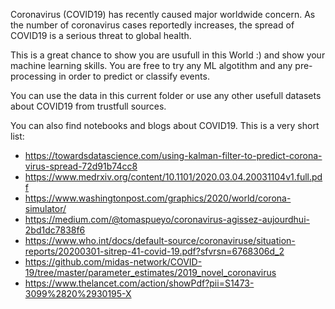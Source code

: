 Coronavirus (COVID19) has recently caused major worldwide concern.
As the number of coronavirus cases reportedly increases, the spread of COVID19 is a serious threat to global health. 

This is a great chance to show you are usufull in this World :) and show your machine learning skills. You are free to try any ML algotithm and any pre-processing in order to predict or classify events.

You can use the data in this current folder or use any other usefull datasets about COVID19 from trustfull sources.

You can also find notebooks and blogs about COVID19. This is a very short list:

- https://towardsdatascience.com/using-kalman-filter-to-predict-corona-virus-spread-72d91b74cc8
- https://www.medrxiv.org/content/10.1101/2020.03.04.20031104v1.full.pdf
- https://www.washingtonpost.com/graphics/2020/world/corona-simulator/
- https://medium.com/@tomaspueyo/coronavirus-agissez-aujourdhui-2bd1dc7838f6
- https://www.who.int/docs/default-source/coronaviruse/situation-reports/20200301-sitrep-41-covid-19.pdf?sfvrsn=6768306d_2
- https://github.com/midas-network/COVID-19/tree/master/parameter_estimates/2019_novel_coronavirus
- https://www.thelancet.com/action/showPdf?pii=S1473-3099%2820%2930195-X
